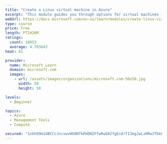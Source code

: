 ```yaml
---
title: "Create a Linux virtual machine in Azure"
excerpt: "This module guides you through options for virtual machines in Azure, creating and connecting a Linux virtual machine, and configuring your network settings."
webUrl: https://docs.microsoft.com/en-us/learn/modules/create-linux-virtual-machine-in-azure/
type: course
price: Free
length: PT1H26M
ratings:
  count: 10953
  average: 4.703643
heat: 61

provider:
  name: Microsoft Learn
  domain: microsoft.com
  images:
    - url: /assets/images/organizations/microsoft.com-50x50.jpg
      width: 50
      height: 50

levels:
  - Beginner

topics:
  - Azure
  - Management Tools
  - Compute

secured: "1xkhO9m1GBCCcJncswvHOdNTkPmDN2FfwRwG82fgEsdrTIJmgJwLzHRwJTbkFlfCJrOh4RiEC/6oL6wS+7vFFAfPTsOqTLzXaNNu5xaTnTwfmoMDcb1YUEWZ0KI3NZQTQP/2qOYa5hthg4BSC8FBsZJTdK2aVZ5sMdM8fPz1u33ul8wDvSLhInGihagUvOHUZ1eM63QTdHznnkE+ccmY7roI1mKwiWmu8C5IlYv6plIryzaaOFA4fDCNTkNmomjuTk/+d82pMZO2HKHRzrSo9vXJShJmkNoAr9jmJU1row3hKeMLDnsxu7rDa4nyugCC2+RHrwL4anFxzEDzSjt5kuBGobYu0TXLZMNJNAH5PhfjuJzSSh/aRrk7qnY7GtMySrFAgiR9azmM1AKKn4ff8o0zg+gCpV6HWQr7bu7br98=;y0cLhHQ1c28qAcraqCdVEg=="
---
```



